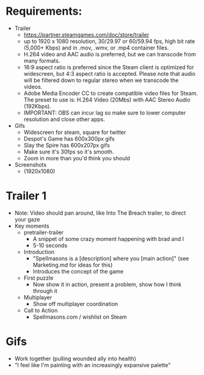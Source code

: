 # Requirements:
- Trailer
    - https://partner.steamgames.com/doc/store/trailer
    - up to 1920 x 1080 resolution, 30/29.97 or 60/59.94 fps, high bit rate (5,000+ Kbps) and in .mov, .wmv, or .mp4 container files. 
    - H.264 video and AAC audio is preferred, but we can transcode from many formats. 
    - 16:9 aspect ratio is preferred since the Steam client is optimized for widescreen, but 4:3 aspect ratio is accepted. Please note that audio will be filtered down to regular stereo when we transcode the videos.
    - Adobe Media Encoder CC to create compatible video files for Steam. The preset to use is: H.264 Video (20Mbs) with AAC Stereo Audio (192Kbps). 
    - IMPORTANT: OBS can incur lag so make sure to lower computer resolution and close other apps.
- Gifs
    - Widescreen for steam, square for twitter
    - Despot's Game has 600x300px gifs
    - Slay the Spire has 600x207px gifs
    - Make sure it's 30fps so it's smooth.
    - Zoom in more than you'd think you should
- Screenshots 
    - (1920x1080)
# Trailer 1
- Note: Video should pan around, like Into The Breach trailer, to direct your gaze
- Key moments
    - pretrailer-trailer
        - A snippet of some crazy moment happening with brad and I
        - 5-10 seconds
    - Introduction
        - "Spellmasons is a [description] where you [main action]" (see Marketing.md for ideas for this)
        - Introduces the concept of the game
    - First puzzle
        - Now show it in action, present a problem, show how I think through it
    - Multiplayer
        - Show off multiplayer coordination
    - Call to Action
        - Spellmasons.com / wishlist on Steam

# Gifs
- Work together (pulling wounded ally into health)
- "I feel like I'm painting with an increasingly expansive palette"